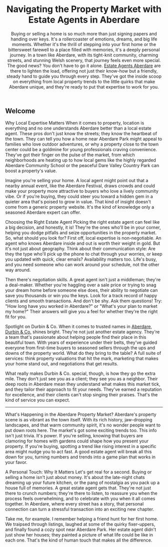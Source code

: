 

<header>

<!--
  <<< Author notes: Course header >>>
  Include a 1280×640 image, course title in sentence case, and a concise description in emphasis.
  In your repository settings: enable template repository, add your 1280×640 social image, auto delete head branches.
  Add your open source license, GitHub uses MIT license.
-->

# Navigating the Property Market with Estate Agents in Aberdare

Buying or selling a home is so much more than just signing papers and handing over keys. It's a rollercoaster of emotions, dreams, and big life moments. Whether it's the thrill of stepping into your first home or the bittersweet farewell to a place filled with memories, it's a deeply personal journey. In a town like Aberdare, with its tight-knit community, charming streets, and stunning Welsh scenery, that journey feels even more special. The good news? You don't have to go it alone. [Estate Agents Aberdare](https://durbinestateagents.co.uk/estate-agents-aberdare/) are there to lighten the load, offering not just their know-how but a friendly, steady hand to guide you through every step. They've got the inside scoop on everything from local property trends to the little quirks that make Aberdare unique, and they're ready to put that expertise to work for you.
</header>

<!--
  <<< Author notes: Course start >>>
  Include start button, a note about Actions minutes,
  and tell the learner why they should take the course.
-->

## Welcome

Why Local Expertise Matters
When it comes to property, location is everything and no one understands Aberdare better than a local estate agent. These pros don't just know the streets; they know the heartbeat of the town. They can tell you how a home near Aberdare Park might appeal to families who love outdoor adventures, or why a property close to the town center could be a goldmine for young professionals craving convenience. They've got their finger on the pulse of the market, from which neighborhoods are heating up to how local gems like the highly regarded Aberdare Community School or the peaceful Dare Valley Country Park can boost a property's value.

Imagine you're selling your home. A local agent might point out that a nearby annual event, like the Aberdare Festival, draws crowds and could make your property more attractive to buyers who love a lively community vibe. Or if you're buying, they could steer you toward a hidden gem in a quieter area that's poised to grow in value. That kind of insight doesn't come from a generic property website. It's the kind of knowledge only a seasoned Aberdare expert can offer.

Choosing the Right Estate Agent
Picking the right estate agent can feel like a big decision, and honestly, it is! They're the ones who'll be in your corner, helping you dodge pitfalls and seize opportunities in the property market. So, what should you look for? First off, local expertise is non-negotiable. An agent who knows Aberdare inside and out is worth their weight in gold. But it's not just about geography. Think about their communication style: Are they the type who'll pick up the phone to chat through your worries, or keep you updated with quick, clear emails? Availability matters too. Life's busy, and you need someone who can work around your schedule, not the other way around.

Then there's negotiation skills. A great agent isn't just a middleman; they're a deal-maker. Whether you're haggling over a sale price or trying to snag your dream home before someone else does, their ability to negotiate can save you thousands or win you the keys. Look for a track record of happy clients and smooth transactions. And don't be shy. Ask them questions! Try: "How long have you worked in Aberdare?" or "What's your plan to market my home?" Their answers will give you a feel for whether they're the right fit for you.

Spotlight on Durbin & Co.
When it comes to trusted names in [Aberdare, Durbin & Co.](https://estateagentsaberdare.co.uk/) shines bright. They're not just another estate agency. They're a team that's passionate about helping people find their place in this beautiful town. With years of experience under their belts, they've guided everyone from first-time buyers to seasoned sellers through the ups and downs of the property world. What do they bring to the table? A full suite of services: think property valuations that hit the mark, marketing that makes your home stand out, and negotiations that get results.

What really makes Durbin & Co. special, though, is how they go the extra mile. They don't just see you as a client; they see you as a neighbor. Their deep roots in Aberdare mean they understand what makes this market tick, and they tailor their approach to fit your needs. They've earned a reputation for excellence, and their clients can't stop singing their praises. That's the kind of service you can expect.

<footer>

<!--
  <<< Author notes: Footer >>>
  Add a link to get support, GitHub status page, code of conduct, license link.
-->

---

What's Happening in the Aberdare Property Market?
Aberdare's property scene is as vibrant as the town itself. With its rich history, jaw-dropping landscapes, and that warm community spirit, it's no wonder people want to put down roots here. The market's got some exciting trends too. This info isn't just trivia. It's power. If you're selling, knowing that buyers are clamoring for homes with gardens could shape how you present your property. If you're buying, spotting a trend like rising interest in a specific area might nudge you to act fast. A good estate agent will break all this down for you, turning numbers and trends into a game plan that works in your favor.

A Personal Touch: Why It Matters
Let's get real for a second. Buying or selling a home isn't just about money. It's about the late-night chats dreaming up your future kitchen, or the pang of nostalgia as you pack up a house full of memories. A great estate agent gets that. They're not just there to crunch numbers; they're there to listen, to reassure you when the process feels overwhelming, and to celebrate with you when it all comes together. In Aberdare, where every street has a story, that personal connection can turn a stressful transaction into an exciting new chapter.

Take me, for example. I remember helping a friend hunt for her first home. We traipsed through listings, laughed at some of the quirky fixer-uppers, and finally found a cozy spot near Aberdare Park. Her estate agent didn't just show her houses; they painted a picture of what life could be like in each one. That's the kind of human touch that makes all the difference.

</footer>

